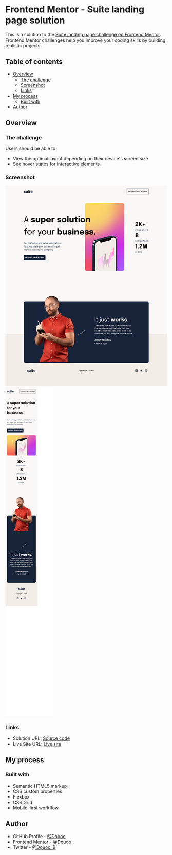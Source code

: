 # Frontend Mentor - Suite landing page solution

This is a solution to the [Suite landing page challenge on Frontend Mentor](https://www.frontendmentor.io/challenges/suite-landing-page-tj_eaU-Ra). Frontend Mentor challenges help you improve your coding skills by building realistic projects.

## Table of contents

- [Overview](#overview)
  - [The challenge](#the-challenge)
  - [Screenshot](#screenshot)
  - [Links](#links)
- [My process](#my-process)
  - [Built with](#built-with)
- [Author](#author)


## Overview

### The challenge

Users should be able to:

- View the optimal layout depending on their device's screen size
- See hover states for interactive elements

### Screenshot

![Desktop view](screenshot/desktop.png)
![Mobile view](screenshot/mobile.png)
### Links

- Solution URL: [Source code](https://github.com/Douoo/frontendmentor_challenges/tree/main/suite-landing-page)
- Live Site URL: [Live site](https://douoo.github.io/frontendmentor_challenges/suite-landing-page/)

## My process

### Built with

- Semantic HTML5 markup
- CSS custom properties
- Flexbox
- CSS Grid
- Mobile-first workflow

## Author

- GitHub Profile - [@Douoo](https://github.com/Douoo) 
- Frontend Mentor - [@Douoo](https://www.frontendmentor.io/profile/Douoo)
- Twitter - [@Douoo_B](https://twitter.com/Douoo_B)


